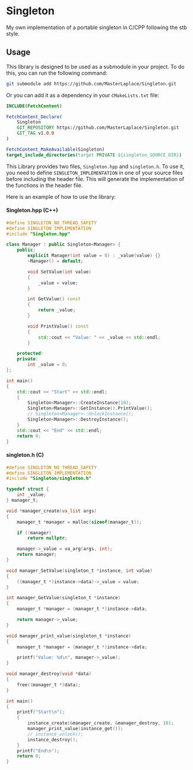# Singleton

My own implementation of a portable singleton in C/CPP following the stb style.

## Usage

This library is designed to be used as a submodule in your project. To do this,
you can run the following command:

```sh
git submodule add https://github.com/MasterLaplace/Singleton.git
```

Or you can add it as a dependency in your `CMakeLists.txt` file:

```cmake
INCLUDE(FetchContent)

FetchContent_Declare(
    Singleton
    GIT_REPOSITORY https://github.com/MasterLaplace/Singleton.git
    GIT_TAG v1.0.0
)

FetchContent_MakeAvailable(Singleton)
target_include_directories(target PRIVATE ${singleton_SOURCE_DIR})
```

This Library provides two files, `Singleton.hpp` and `singleton.h`. To use it,
you need to define `SINGLETON_IMPLEMENTATION` in one of your source files before
including the header file. This will generate the implementation of the functions
in the header file.

Here is an example of how to use the library:

#### Singleton.hpp (C++)

```cpp
#define SINGLETON_NO_THREAD_SAFETY
#define SINGLETON_IMPLEMENTATION
#include "Singleton.hpp"

class Manager : public Singleton<Manager> {
    public:
        explicit Manager(int value = 0) : _value(value) {}
        ~Manager() = default;

        void SetValue(int value)
        {
            _value = value;
        }

        int GetValue() const
        {
            return _value;
        }

        void PrintValue() const
        {
            std::cout << "Value: " << _value << std::endl;
        }

    protected:
    private:
        int _value = 0;
};

int main()
{
    std::cout << "Start" << std::endl;
    {
        Singleton<Manager>::CreateInstance(10);
        Singleton<Manager>::GetInstance().PrintValue();
        // Singleton<Manager>::UnlockInstance();
        Singleton<Manager>::DestroyInstance();
    }
    std::cout << "End" << std::endl;
    return 0;
}
```

#### singleton.h (C)

```c
#define SINGLETON_NO_THREAD_SAFETY
#define SINGLETON_IMPLEMENTATION
#include "Singleton/singleton.h"

typedef struct {
    int _value;
} manager_t;

void *manager_create(va_list args)
{
    manager_t *manager = malloc(sizeof(manager_t));

    if (!manager)
        return nullptr;

    manager->_value = va_arg(args, int);
    return manager;
}

void manager_SetValue(singleton_t *instance, int value)
{
    ((manager_t *)instance->data)->_value = value;
}

int manager_GetValue(singleton_t *instance)
{
    manager_t *manager = (manager_t *)instance->data;

    return manager->_value;
}

void manager_print_value(singleton_t *instance)
{
    manager_t *manager = (manager_t *)instance->data;

    printf("Value: %d\n", manager->_value);
}

void manager_destroy(void *data)
{
    free((manager_t *)data);
}

int main()
{
    printf("Start\n");
    {
        instance_create(&manager_create, &manager_destroy, 10);
        manager_print_value(instance_get());
        // instance_unlock();
        instance_destroy();
    }
    printf("End\n");
    return 0;
}
```
